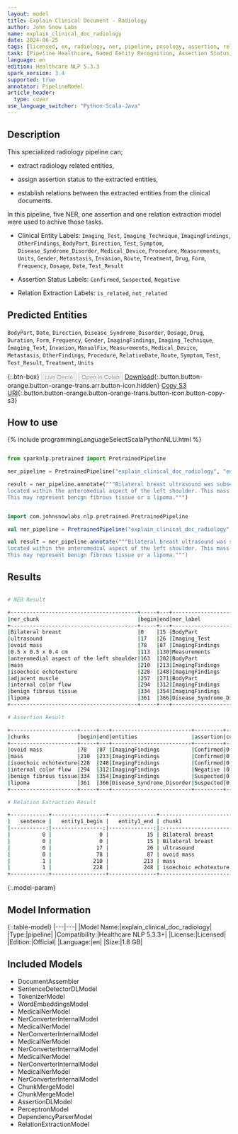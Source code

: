 ```yaml
---
layout: model
title: Explain Clinical Document - Radiology
author: John Snow Labs
name: explain_clinical_doc_radiology
date: 2024-06-25
tags: [licensed, en, radiology, ner, pipeline, posology, assertion, relation_extraction]
task: [Pipeline Healthcare, Named Entity Recognition, Assertion Status, Relation Extraction]
language: en
edition: Healthcare NLP 5.3.3
spark_version: 3.4
supported: true
annotator: PipelineModel
article_header:
  type: cover
use_language_switcher: "Python-Scala-Java"
---
```


## Description

This specialized radiology pipeline can;

- extract radiology related entities,

- assign assertion status to the extracted entities,

- establish relations between the extracted entities from the clinical documents.

In this pipeline, five NER, one assertion and one relation extraction model were used to achive those tasks.

- Clinical Entity Labels: `Imaging_Test`, `Imaging_Technique`, `ImagingFindings`, `OtherFindings`, `BodyPart`, `Direction`, `Test`, `Symptom`, `Disease_Syndrome_Disorder`, `Medical_Device`, `Procedure`, `Measurements`, `Units`, `Gender`, `Metastasis`, `Invasion`, `Route`, `Treatment`, `Drug`, `Form`, `Frequency`, `Dosage`, `Date`, `Test_Result`

- Assertion Status Labels: `Confirmed`, `Suspected`, `Negative`

- Relation Extraction Labels: `is_related`, `not_related`

## Predicted Entities

`BodyPart`, `Date`, `Direction`, `Disease_Syndrome_Disorder`, `Dosage`, `Drug`, `Duration`, `Form`, `Frequency`, `Gender`, `ImagingFindings`, `Imaging_Technique`, `Imaging_Test`, `Invasion`, `ManualFix`, `Measurements`, `Medical_Device`, `Metastasis`, `OtherFindings`, `Procedure`, `RelativeDate`, `Route`, `Symptom`, `Test`, `Test_Result`, `Treatment`, `Units`


{:.btn-box}
<button class="button button-orange" disabled>Live Demo</button>
<button class="button button-orange" disabled>Open in Colab</button>
[Download](https://s3.amazonaws.com/auxdata.johnsnowlabs.com/clinical/models/explain_clinical_doc_radiology_en_5.3.3_3.4_1719320528434.zip){:.button.button-orange.button-orange-trans.arr.button-icon.hidden}
[Copy S3 URI](s3://auxdata.johnsnowlabs.com/clinical/models/explain_clinical_doc_radiology_en_5.3.3_3.4_1719320528434.zip){:.button.button-orange.button-orange-trans.button-icon.button-copy-s3}

## How to use



<div class="tabs-box" markdown="1">
{% include programmingLanguageSelectScalaPythonNLU.html %}
  
```python

from sparknlp.pretrained import PretrainedPipeline

ner_pipeline = PretrainedPipeline("explain_clinical_doc_radiology", "en", "clinical/models")

result = ner_pipeline.annotate("""Bilateral breast ultrasound was subsequently performed, which demonstrated an ovoid mass measuring approximately 0.5 x 0.5 x 0.4 cm in diameter
located within the anteromedial aspect of the left shoulder. This mass demonstrates isoechoic echotexture to the adjacent muscle, with no evidence of internal color flow.
This may represent benign fibrous tissue or a lipoma.""")

```
```scala

import com.johnsnowlabs.nlp.pretrained.PretrainedPipeline

val ner_pipeline = PretrainedPipeline("explain_clinical_doc_radiology", "en", "clinical/models")

val result = ner_pipeline.annotate("""Bilateral breast ultrasound was subsequently performed, which demonstrated an ovoid mass measuring approximately 0.5 x 0.5 x 0.4 cm in diameter
located within the anteromedial aspect of the left shoulder. This mass demonstrates isoechoic echotexture to the adjacent muscle, with no evidence of internal color flow.
This may represent benign fibrous tissue or a lipoma.""")

```
</div>

## Results

```bash

# NER Result

+----------------------------------------+-----+---+-------------------------+
|ner_chunk                               |begin|end|ner_label                |
+----------------------------------------+-----+---+-------------------------+
|Bilateral breast                        |0    |15 |BodyPart                 |
|ultrasound                              |17   |26 |Imaging_Test             |
|ovoid mass                              |78   |87 |ImagingFindings          |
|0.5 x 0.5 x 0.4 cm                      |113  |130|Measurements             |
|anteromedial aspect of the left shoulder|163  |202|BodyPart                 |
|mass                                    |210  |213|ImagingFindings          |
|isoechoic echotexture                   |228  |248|ImagingFindings          |
|adjacent muscle                         |257  |271|BodyPart                 |
|internal color flow                     |294  |312|ImagingFindings          |
|benign fibrous tissue                   |334  |354|ImagingFindings          |
|lipoma                                  |361  |366|Disease_Syndrome_Disorder|
+----------------------------------------+-----+---+-------------------------+

# Assertion Result

+---------------------+-----+---+-------------------------+---------+-----------+
|chunks               |begin|end|entities                 |assertion|confidence)|
+---------------------+-----+---+-------------------------+---------+-----------+
|ovoid mass           |78   |87 |ImagingFindings          |Confirmed|0.9966     |
|mass                 |210  |213|ImagingFindings          |Confirmed|0.9683     |
|isoechoic echotexture|228  |248|ImagingFindings          |Confirmed|0.9932     |
|internal color flow  |294  |312|ImagingFindings          |Negative |0.9632     |
|benign fibrous tissue|334  |354|ImagingFindings          |Suspected|0.9951     |
|lipoma               |361  |366|Disease_Syndrome_Disorder|Suspected|0.9676     |
+---------------------+-----+---+-------------------------+---------+-----------+

# Relation Extraction Result

+------------+-----------------+---------------+-----------------------+-----------------+-----------------+---------------+--------------------+-----------------+---------------------------+
|   sentence |   entity1_begin |   entity1_end | chunk1                | entity1         |   entity2_begin |   entity2_end | chunk2             | entity2         | relation   |   confidence |
|-----------:|----------------:|--------------:|:----------------------|:----------------|----------------:|--------------:|:-------------------|:----------------|:-----------|-------------:|
|          0 |               0 |            15 | Bilateral breast      | BodyPart        |              17 |            26 | ultrasound         | Imaging_Test    | is_related |     1        |
|          0 |               0 |            15 | Bilateral breast      | BodyPart        |              78 |            87 | ovoid mass         | ImagingFindings | is_related |     0.999997 |
|          0 |              17 |            26 | ultrasound            | Imaging_Test    |              78 |            87 | ovoid mass         | ImagingFindings | is_related |     0.999569 |
|          0 |              78 |            87 | ovoid mass            | ImagingFindings |             113 |           130 | 0.5 x 0.5 x 0.4 cm | Measurements    | is_related |     1        |
|          1 |             210 |           213 | mass                  | ImagingFindings |             257 |           271 | adjacent muscle    | BodyPart        | is_related |     0.997639 |
|          1 |             228 |           248 | isoechoic echotexture | ImagingFindings |             257 |           271 | adjacent muscle    | BodyPart        | is_related |     0.999999 |
+------------+-----------------+---------------+-----------------------+-----------------+-----------------+---------------+--------------------+-----------------+---------------------------+

```

{:.model-param}
## Model Information

{:.table-model}
|---|---|
|Model Name:|explain_clinical_doc_radiology|
|Type:|pipeline|
|Compatibility:|Healthcare NLP 5.3.3+|
|License:|Licensed|
|Edition:|Official|
|Language:|en|
|Size:|1.8 GB|

## Included Models

- DocumentAssembler
- SentenceDetectorDLModel
- TokenizerModel
- WordEmbeddingsModel
- MedicalNerModel
- NerConverterInternalModel
- MedicalNerModel
- NerConverterInternalModel
- MedicalNerModel
- NerConverterInternalModel
- MedicalNerModel
- NerConverterInternalModel
- MedicalNerModel
- NerConverterInternalModel
- ChunkMergeModel
- ChunkMergeModel
- AssertionDLModel
- PerceptronModel
- DependencyParserModel
- RelationExtractionModel

